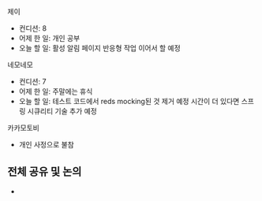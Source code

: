 
제이
- 컨디션: 8
- 어제 한 일: 개인 공부
- 오늘 할 일: 활성 알림 페이지 반응형 작업 이어서 할 예정

네모네모
- 컨디션: 7
- 어제 한 일: 주말에는 휴식
- 오늘 할 일: 테스트 코드에서 reds mocking된 것 제거 예정 시간이 더 있다면 스프링 시큐리티 기술 추가 예정

카카모토비
- 개인 사정으로 불참
## 전체 공유 및 논의
- 
